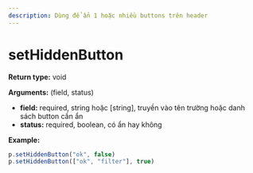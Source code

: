 ```yaml
---
description: Dùng để ẩn 1 hoặc nhiều buttons trên header
---
```


# setHiddenButton

**Return type:** void

**Arguments:** (field, status)

* **field:** required, string hoặc \[string], truyền vào tên trường hoặc danh sách button cần ẩn
* **status:**  required, boolean, có ẩn hay không

**Example:**

```javascript
p.setHiddenButton("ok", false)
p.setHiddenButton(["ok", "filter"], true)
```
